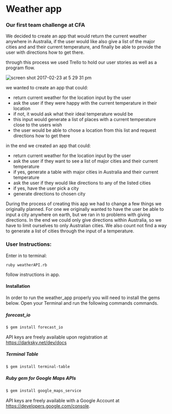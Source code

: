 # Weather app

### Our first team challenge at CFA

We decided to create an app that would return the current weather anywhere in Australia, if the user would like also give a list of the major cities and and their current temperature, and finally be able to provide the user with directions how to get there. 

through this process we used Trello to hold our user stories as well as a program flow.  

![screen shot 2017-02-23 at 5 29 31 pm](https://cloud.githubusercontent.com/assets/24736380/23247593/3299257e-f9ef-11e6-98fc-02947142e464.png)

we wanted to create an app that could:
* return current weather for the location input by the user
* ask the user if they were happy with the current temperature in their location
* if not, it would ask what their ideal temperature would be
* this input would generate a list of places with a current temperature close to the users wish 
* the user would be able to chose a location from this list and request directions how to get there

in the end we created an app that could:
* return current weather for the location input by the user
* ask the user if they want to see a list of major cities and their current temperature 
* if yes, generate a table with major cities in Australia and their current temperature 
* ask the user if they would like directions to any of the listed cities
* if yes, have the user pick a city 
* generate directions to chosen city

During the process of creating this app we had to change a few things we originally planned. 
For one we originally wanted to have the user be able to input a city anywhere on earth, but we ran in to problems with giving directions. In the end we could only give directions within Australia, so we have to limit ourselves to only Australian cities. 
We also count not find a way to generate a list of cities through the input of a temperature.

### User Instructions:

Enter in to terminal:

```ruby weatherAPI.rb```

follow instructions in app. 

#### Installation

In order to run the weather_app properly you will need to install the gems below.
Open your Terminal and run the following commands commands.

##### forecast_io
```sh
$ gem install forecast_io
```
API keys are freely available upon registration at https://darksky.net/dev/docs

##### Terminal Table
```sh
$ gem install terminal-table
```

##### Ruby gem for Google Maps APIs
```sh
$ gem install google_maps_service
```
API keys are freely available with a Google Account at https://developers.google.com/console.

